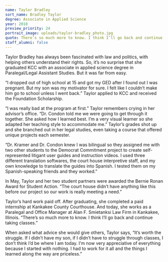 ```yaml
---
name: Taylor Bradley
sort_name: Bradley Taylor
degree: Associate in Applied Science
year: 2018
preview_priority: 24
portrait_image: uploads/taylor-bradley_photo.jpg
quote: There’s so much more to know. I think I’ll go back and continue taking classes.
staff_alumni: false
---
```


Taylor Bradley has always been fascinated with law and politics, with helping others understand their rights. So, it’s no surprise that she graduated KCC with an associate in applied science degree in Paralegal/Legal Assistant Studies. But it was far from easy.

“I dropped out of high school at 15 and got my GED after I found out I was pregnant. But my son was my motivator for sure. I felt like I couldn’t make him go to school unless I went back.” Taylor applied to KCC and received the Foundation Scholarship.

“I was really bad at the program at first.” Taylor remembers crying in her advisor’s office. “Dr. Condon told me we were going to get through it together. She asked how I learned best. I’m a very visual learner so she adapted her teaching style to accommodate me.” Taylor’s grades shot up and she branched out in her legal studies, even taking a course that offered unique projects each semester.

“Dr. Kramer and Dr. Condon knew I was bilingual so they assigned me with two other students to the Democrat Commitment project to create self-represented litigant user guides and instruction videos. I used three different translation softwares, the court house interpretive staff, and my own knowledge to translate the guides into Spanish. I tested them on my Spanish-speaking friends and they worked.”

In May, Taylor and her two student partners were awarded the Bernie Ronan Award for Student Action. “The court house didn’t have anything like this before our project so our work is really meeting a need.”

Taylor’s hard work paid off. After graduating, she completed a paid internship at Kankakee County Courthouse. And today, she works as a Paralegal and Office Manager at Alan F. Smietanksi Law Firm in Kankakee, Illinois. “There’s so much more to know. I think I’ll go back and continue taking classes.”

When asked what advice she would give others, Taylor says, “It’s worth the struggle. If I didn’t have my son, if I didn’t have to struggle through classes, I don’t think I’d be where I am today. I’m now very appreciative of everything because I started with nothing. I had to work for it all and the things I learned along the way are priceless.”
